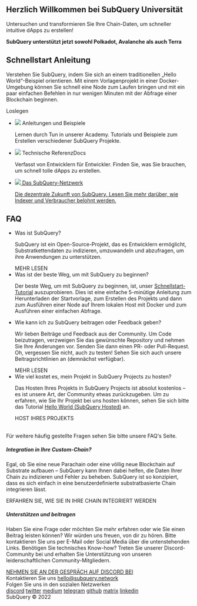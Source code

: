 <link rel="stylesheet" href="/assets/style/welcome.css" as="style" />
<div class="top2Sections">
  <section class="welcomeWords">
    <div class="main">
      <div>
        <h2 class="welcomeTitle">Herzlich Willkommen bei SubQuery <span>Universität</span></h2>
        <p>Untersuchen und transformieren Sie Ihre Chain-Daten, um schneller intuitive dApps zu erstellen!</p>
        <p><strong>SubQuery unterstützt jetzt sowohl Polkadot, Avalanche als auch Terra</strong></p>
      </div>
    </div>
  </section>
  <section class="startSection main">
    <div>
      <h2 class="title">Schnellstart <span>Anleitung</span></h2>
      <p>Verstehen Sie SubQuery, indem Sie sich an einem traditionellen „Hello World“-Beispiel orientieren. Mit einem Vorlagenprojekt in einer Docker-Umgebung können Sie schnell eine Node zum Laufen bringen und mit ein paar einfachen Befehlen in nur wenigen Minuten mit der Abfrage einer Blockchain beginnen.
      </p>
      <span class="button">
        <router-link :to="{path: '/quickstart/quickstart-polkadot.html'}">
           <span>Loslegen</span>
         </router-link>
      </span>
    </div>
  </section>
</div>
<div class="main">
  <div>
    <ul class="list">
      <li>
        <router-link :to="{path: '/academy/tutorials_examples/introduction.html'}">
          <div>
            <img src="/assets/img/tutorialsIcon.svg" />
            <span>Anleitungen und Beispiele</span>
            <p>Lernen durch Tun in unserer Academy. Tutorials und Beispiele zum Erstellen verschiedener SubQuery Projekte.           </p>
          </div>
        </router-link>
      </li>
      <li>
        <router-link :to="{path: '/create/introduction.html'}">
          <div>
            <img src="/assets/img/docsIcon.svg" />
            <span>Technische ReferenzDocs</span>
            <p>Verfasst von Entwicklern für Entwickler. Finden Sie, was Sie brauchen, um schnell tolle dApps zu erstellen.</p>
          </div>
        </router-link>
      </li>
      <li>
        <a href="https://static.subquery.network/whitepaper.pdf" target="_blank">
          <div>
             <img src="/assets/img/networkIcon.svg" />
             <span>Das SubQuery-Netzwerk</span>
             <p>Die dezentrale Zukunft von SubQuery. Lesen Sie mehr darüber, wie Indexer und Verbraucher belohnt werden.</p>
        </a>
      </li>
    </ul>
  </div>
</div>
<section class="faqSection main">
  <div>
    <h2 class="title">FAQ</h2>
    <ul class="faqList">
      <li>
        <div class="title">Was ist SubQuery?</div>
        <div class="content">
          <p>SubQuery ist ein Open-Source-Projekt, das es Entwicklern ermöglicht, Substratkettendaten zu indizieren, umzuwandeln und abzufragen, um ihre Anwendungen zu unterstützen.</p>
          <span class="more">
            <router-link :to="{path: '/faqs/faqs.html#what-is-subquery'}">MEHR LESEN</router-link>
          </span>
        </div>
      </li>
      <li>
        <div class="title">Was ist der beste Weg, um mit SubQuery zu beginnen?</div>
        <div class="content">
          <p>Der beste Weg, um mit SubQuery zu beginnen, ist, unser <a href="/quickstart/quickstart-polkadot.html">Schnellstart-Tutorial</a> auszuprobieren. Dies ist eine einfache 5-minütige Anleitung zum Herunterladen der Startvorlage, zum Erstellen des Projekts und dann zum Ausführen einer Node auf Ihrem lokalen Host mit Docker und zum Ausführen einer einfachen Abfrage. </p>
        </div>
      </li>
      <li>
        <div class="title">Wie kann ich zu SubQuery beitragen oder Feedback geben?</div>
        <div class="content">
          <p>Wir lieben Beiträge und Feedback aus der Community. Um Code beizutragen, verzweigen Sie das gewünschte Repository und nehmen Sie Ihre Änderungen vor. Senden Sie dann einen PR- oder Pull-Request. Oh, vergessen Sie nicht, auch zu testen! Sehen Sie sich auch unsere Beitragsrichtlinien an (demnächst verfügbar). </p>
          <span class="more">
            <router-link :to="{path: '/faqs/faqs.html#what-is-the-best-way-to-get-started-with-subquery'}">MEHR LESEN</router-link>
          </span>
        </div>
      </li>
      <li>
        <div class="title">Wie viel kostet es, mein Projekt in SubQuery Projects zu hosten?</div>
        <div class="content">
          <p>Das Hosten Ihres Projekts in SubQuery Projects ist absolut kostenlos – es ist unsere Art, der Community etwas zurückzugeben. Um zu erfahren, wie Sie Ihr Projekt bei uns hosten können, sehen Sie sich bitte das Tutorial <a href="/quickstart/quickstart-polkadot.html">Hello World (SubQuery Hosted)</a> an.</p>
          <span class="more">
            <router-link :to="{path: '/run_publish/publish.html'}">HOST IHRES PROJEKTS</router-link>
          </span>
        </div>
      </li>
    </ul><br>
    Für weitere häufig gestellte Fragen sehen Sie bitte unsere <router-link :to="{path: '/faqs/faqs.html'}">FAQ's</router-link> Seite.    
  </div>
</section>
<section class="main">
  <div>
    <div class="lastIntroduce lastIntroduce_1">
        <h5>Integration in Ihre Custom-Chain?</h5>
        <p>Egal, ob Sie eine neue Parachain oder eine völlig neue Blockchain auf Substrate aufbauen – SubQuery kann Ihnen dabei helfen, die Daten Ihrer Chain zu indizieren und Fehler zu beheben. SubQuery ist so konzipiert, dass es sich einfach in eine benutzerdefinierte substratbasierte Chain integrieren lässt.</p>
        <span class="more">
          <router-link :to="{path: '/create/mapping.html#custom-substrate-chains'}">ERFAHREN SIE, WIE SIE IN IHRE CHAIN INTEGRIERT WERDEN</router-link>
        </span>
    </div>
    <div class="lastIntroduce lastIntroduce_2">
        <h5>Unterstützen und beitragen</h5>
        <p>Haben Sie eine Frage oder möchten Sie mehr erfahren oder wie Sie einen Beitrag leisten können? Wir würden uns freuen, von dir zu hören. Bitte kontaktieren Sie uns per E-Mail oder Social Media über die untenstehenden Links. Benötigen Sie technisches Know-how? Treten Sie unserer Discord-Community bei und erhalten Sie Unterstützung von unseren leidenschaftlichen Community-Mitgliedern. </p>
        <a class="more" target="_blank" href="https://discord.com/invite/subquery">NEHMEN SIE AN DER GESPRÄCH AUF DISCORD BEI</a>
    </div>
    </div>
</section>
<section class="main connectSection">
  <div class="email">
    <span>Kontaktieren Sie uns</span>
    <a href="mailto:hello@subquery.network">hello@subquery.network</a>
  </div>
  <div>
    <div>Folgen Sie uns in den sozialen Netzwerken</div>
    <div class="connectWay">
      <a href="https://discord.com/invite/78zg8aBSMG" target="_blank" class="connectDiscord">discord</a>
      <a href="https://twitter.com/subquerynetwork" target="_blank" class="connectTwitter">twitter</a>
      <a href="https://medium.com/@subquery" target="_blank" class="connectMedium">medium</a>
      <a href="https://t.me/subquerynetwork" target="_blank" class="connectTelegram">telegram</a>
      <a href="https://github.com/OnFinality-io/subql" target="_blank" class="connectGithub">github</a>
      <a href="https://matrix.to/#/#subquery:matrix.org" target="_blank" class="connectMatrix">matrix</a>
      <a href="https://www.linkedin.com/company/subquery" target="_blank" class="connectLinkedin">linkedin</a>
    </div>
  </div>
</section>
</div>
</div>
<div class="footer">
  <div class="main"><div>SubQuery © 2022</div></div>
</div>
<script charset="utf-8" src="/assets/js/welcome.js"></script>

